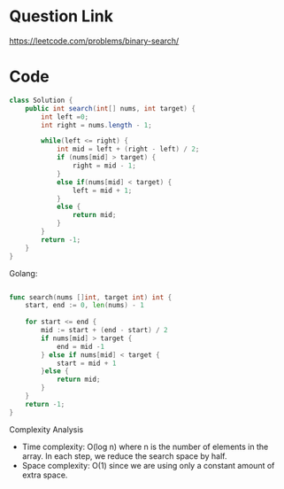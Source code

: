 # Question Link
https://leetcode.com/problems/binary-search/

# Code
```java
class Solution {
    public int search(int[] nums, int target) {
        int left =0;
        int right = nums.length - 1;

        while(left <= right) {
            int mid = left + (right - left) / 2;
            if (nums[mid] > target) {
                right = mid - 1;
            }
            else if(nums[mid] < target) {
                left = mid + 1;
            }
            else {
                return mid;
            }
        }
        return -1;
    }
}
```

Golang:
```go

func search(nums []int, target int) int {
	start, end := 0, len(nums) - 1
	
	for start <= end {
		mid := start + (end - start) / 2
		if nums[mid] > target {
			end = mid -1
		} else if nums[mid] < target {
			start = mid + 1
		}else {
			return mid;
		}
	}
	return -1;
}
```

Complexity Analysis
- Time complexity: O(log n) where n is the number of elements in the array. In each step, we reduce the search space by half.
- Space complexity: O(1) since we are using only a constant amount of extra space.